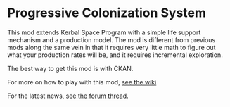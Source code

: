 # Progressive Colonization System

This mod extends Kerbal Space Program with a simple life support mechanism and a production model.  The mod is
different from previous mods along the same vein in that it requires very little math to figure out what
your production rates will be, and it requires incremental exploration.

The best way to get this mod is with CKAN.

For more on how to play with this mod, [see the wiki](https://github.com/SteveBenz/ProgressiveColonizationSystem/wiki)

For the latest news, [see the forum thread](https://forum.kerbalspaceprogram.com/index.php?/topic/181852-15x~16x-progressivecolonizationsystem-life-support-colonization-for-more-fun-in-late-game/).
